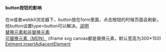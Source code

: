 #### button按钮的影响  
在ie或者webkit浏览器下，button放在form里面，点击按钮的时候页面会刷新，给button设置type=button可以解决。[说明](https://zhidao.baidu.com/question/1861425098722336547.html)  
[替换元素和非替换元素](https://blog.csdn.net/Syleapn/article/details/79583598)  
[可替换元素（MDN）](https://developer.mozilla.org/zh-CN/docs/Web/CSS/Replaced_element)
(iframe svg canvas都是替换元素，默认宽高为300*150)  
[Eelment.insertAdjacentElement](https://developer.mozilla.org/zh-CN/docs/Web/API/Element/insertAdjacentElement)
